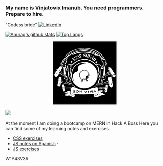 ### My name is Vinjatovix Imanub. You need programmers. Prepare to hire.
"Codess bride" [![LinkedIn][linkedin-shield]][linkedin-url]

[![Anurag's github stats](https://github-readme-stats.vercel.app/api?username=vinjatovix&count_private=true&show_icons=true&theme=merko)](https://github.com/vinjatovix/github-readme-stats) [![Top Langs](https://github-readme-stats.vercel.app/api/top-langs/?username=vinjatovix&layout=compact)](https://github.com/vinjatovix/github-readme-stats)




<p align="center">
  <a href="https://linktr.ee/vinjadevix">
    <img src="./img/logo.png" alt="Logo" width="200" height="200">
  </a>
    </p>
    <p><img src='https://www.codewars.com/users/vinjatovix/badges/large'/></p>
  

<p>
At the moment I am doing a bootcamp on MERN in Hack A Boss
Here you can find some of my learning notes and exercises.
  <ul>
    <li>
    <a href="https://vinjatovix.github.io/jsb07co_css_homework/">CSS exercises  </a>
    </li>
    <li>
    <a href="https://vinjatovix.github.io/js-own_notes/">JS notes on Spanish</a>
    ·</li>
    <li>
    <a href="https://vinjatovix.github.io/jsb07co_js_homework/index.html">JS exercises</a>
    ·</li>
  </ul>
</p>

W1P43V3R

[linkedin-shield]: https://img.shields.io/badge/-LinkedIn-black.svg?style=flat-square&logo=linkedin&colorB=555
[linkedin-url]: https://www.linkedin.com/in/1337sound/
